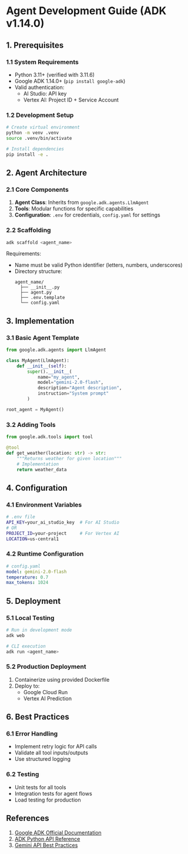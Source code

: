 # Agent Development Guide (ADK v1.14.0)

## 1. Prerequisites

### 1.1 System Requirements
- Python 3.11+ (verified with 3.11.6)
- Google ADK 1.14.0+ (`pip install google-adk`)
- Valid authentication:
  - AI Studio: API key
  - Vertex AI: Project ID + Service Account

### 1.2 Development Setup
```bash
# Create virtual environment
python -m venv .venv
source .venv/bin/activate

# Install dependencies
pip install -e .
```

## 2. Agent Architecture

### 2.1 Core Components
1. **Agent Class**: Inherits from `google.adk.agents.LlmAgent`
2. **Tools**: Modular functions for specific capabilities
3. **Configuration**: `.env` for credentials, `config.yaml` for settings

### 2.2 Scaffolding
```bash
adk scaffold <agent_name>
```

Requirements:
- Name must be valid Python identifier (letters, numbers, underscores)
- Directory structure:
  ```
  agent_name/
    ├── __init__.py
    ├── agent.py
    ├── .env.template
    └── config.yaml
  ```

## 3. Implementation

### 3.1 Basic Agent Template
```python
from google.adk.agents import LlmAgent

class MyAgent(LlmAgent):
    def __init__(self):
        super().__init__(
            name="my_agent",
            model="gemini-2.0-flash",
            description="Agent description",
            instruction="System prompt"
        )

root_agent = MyAgent()
```

### 3.2 Adding Tools
```python
from google.adk.tools import tool

@tool
def get_weather(location: str) -> str:
    """Returns weather for given location"""
    # Implementation
    return weather_data
```

## 4. Configuration

### 4.1 Environment Variables
```bash
# .env file
API_KEY=your_ai_studio_key  # For AI Studio
# OR
PROJECT_ID=your-project     # For Vertex AI
LOCATION=us-central1
```

### 4.2 Runtime Configuration
```yaml
# config.yaml
model: gemini-2.0-flash
temperature: 0.7
max_tokens: 1024
```

## 5. Deployment

### 5.1 Local Testing
```bash
# Run in development mode
adk web

# CLI execution
adk run <agent_name>
```

### 5.2 Production Deployment
1. Containerize using provided Dockerfile
2. Deploy to:
   - Google Cloud Run
   - Vertex AI Prediction

## 6. Best Practices

### 6.1 Error Handling
- Implement retry logic for API calls
- Validate all tool inputs/outputs
- Use structured logging

### 6.2 Testing
- Unit tests for all tools
- Integration tests for agent flows
- Load testing for production

## References
1. [Google ADK Official Documentation](https://cloud.google.com/agent-builder-sdk/docs)
2. [ADK Python API Reference](https://googleapis.dev/python/adk/latest)
3. [Gemini API Best Practices](https://ai.google.dev/docs/gemini_api_best_practices)
